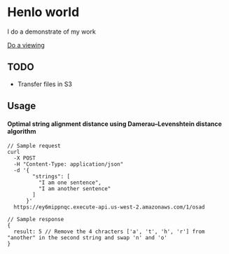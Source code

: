 # Henlo world

I do a demonstrate of my work

[Do a viewing](https://www.kyoseong.com)

## TODO

* Transfer files in S3

## Usage

#### Optimal string alignment distance using Damerau–Levenshtein distance algorithm

```
// Sample request
curl
  -X POST
  -H "Content-Type: application/json"
  -d '{
        "strings": [
          "I am one sentence",
          "I am another sentence"
        ]
      }'
  https://ey6mippnqc.execute-api.us-west-2.amazonaws.com/1/osad

// Sample response
{
  result: 5 // Remove the 4 chracters ['a', 't', 'h', 'r'] from "another" in the second string and swap 'n' and 'o'
}
```
